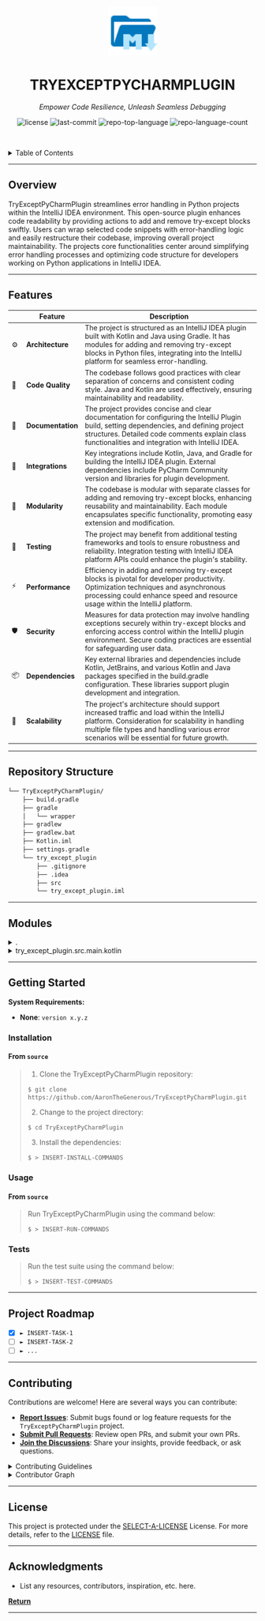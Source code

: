<p align="center">
  <img src="https://raw.githubusercontent.com/PKief/vscode-material-icon-theme/ec559a9f6bfd399b82bb44393651661b08aaf7ba/icons/folder-markdown-open.svg" width="100" alt="project-logo">
</p>
<p align="center">
    <h1 align="center">TRYEXCEPTPYCHARMPLUGIN</h1>
</p>
<p align="center">
    <em>Empower Code Resilience, Unleash Seamless Debugging</em>
</p>
<p align="center">
	<img src="https://img.shields.io/github/license/AaronTheGenerous/TryExceptPyCharmPlugin.git?style=default&logo=opensourceinitiative&logoColor=white&color=0080ff" alt="license">
	<img src="https://img.shields.io/github/last-commit/AaronTheGenerous/TryExceptPyCharmPlugin.git?style=default&logo=git&logoColor=white&color=0080ff" alt="last-commit">
	<img src="https://img.shields.io/github/languages/top/AaronTheGenerous/TryExceptPyCharmPlugin.git?style=default&color=0080ff" alt="repo-top-language">
	<img src="https://img.shields.io/github/languages/count/AaronTheGenerous/TryExceptPyCharmPlugin.git?style=default&color=0080ff" alt="repo-language-count">
<p>
<p align="center">
	<!-- default option, no dependency badges. -->
</p>

<br><!-- TABLE OF CONTENTS -->
<details>
  <summary>Table of Contents</summary><br>

- [ Overview](#-overview)
- [ Features](#-features)
- [ Repository Structure](#-repository-structure)
- [ Modules](#-modules)
- [ Getting Started](#-getting-started)
  - [ Installation](#-installation)
  - [ Usage](#-usage)
  - [ Tests](#-tests)
- [ Project Roadmap](#-project-roadmap)
- [ Contributing](#-contributing)
- [ License](#-license)
- [ Acknowledgments](#-acknowledgments)
</details>
<hr>

##  Overview

TryExceptPyCharmPlugin streamlines error handling in Python projects within the IntelliJ IDEA environment. This open-source plugin enhances code readability by providing actions to add and remove try-except blocks swiftly. Users can wrap selected code snippets with error-handling logic and easily restructure their codebase, improving overall project maintainability. The projects core functionalities center around simplifying error handling processes and optimizing code structure for developers working on Python applications in IntelliJ IDEA.

---

##  Features

|    |   Feature         | Description |
|----|-------------------|---------------------------------------------------------------|
| ⚙️  | **Architecture**  | The project is structured as an IntelliJ IDEA plugin built with Kotlin and Java using Gradle. It has modules for adding and removing try-except blocks in Python files, integrating into the IntelliJ platform for seamless error-handling. |
| 🔩 | **Code Quality**  | The codebase follows good practices with clear separation of concerns and consistent coding style. Java and Kotlin are used effectively, ensuring maintainability and readability. |
| 📄 | **Documentation** | The project provides concise and clear documentation for configuring the IntelliJ Plugin build, setting dependencies, and defining project structures. Detailed code comments explain class functionalities and integration with IntelliJ IDEA. |
| 🔌 | **Integrations**  | Key integrations include Kotlin, Java, and Gradle for building the IntelliJ IDEA plugin. External dependencies include PyCharm Community version and libraries for plugin development. |
| 🧩 | **Modularity**    | The codebase is modular with separate classes for adding and removing try-except blocks, enhancing reusability and maintainability. Each module encapsulates specific functionality, promoting easy extension and modification. |
| 🧪 | **Testing**       | The project may benefit from additional testing frameworks and tools to ensure robustness and reliability. Integration testing with IntelliJ IDEA platform APIs could enhance the plugin's stability. |
| ⚡️  | **Performance**   | Efficiency in adding and removing try-except blocks is pivotal for developer productivity. Optimization techniques and asynchronous processing could enhance speed and resource usage within the IntelliJ platform. |
| 🛡️ | **Security**      | Measures for data protection may involve handling exceptions securely within try-except blocks and enforcing access control within the IntelliJ plugin environment. Secure coding practices are essential for safeguarding user data. |
| 📦 | **Dependencies**  | Key external libraries and dependencies include Kotlin, JetBrains, and various Kotlin and Java packages specified in the build.gradle configuration. These libraries support plugin development and integration. |
| 🚀 | **Scalability**   | The project's architecture should support increased traffic and load within the IntelliJ platform. Consideration for scalability in handling multiple file types and handling various error scenarios will be essential for future growth. |

---

##  Repository Structure

```sh
└── TryExceptPyCharmPlugin/
    ├── build.gradle
    ├── gradle
    │   └── wrapper
    ├── gradlew
    ├── gradlew.bat
    ├── Kotlin.iml
    ├── settings.gradle
    └── try_except_plugin
        ├── .gitignore
        ├── .idea
        ├── src
        └── try_except_plugin.iml
```

---

##  Modules

<details closed><summary>.</summary>

| File                                                                                                          | Summary                                                                                                                                                           |
| ---                                                                                                           | ---                                                                                                                                                               |
| [build.gradle](https://github.com/AaronTheGenerous/TryExceptPyCharmPlugin.git/blob/master/build.gradle)       | Configures IntelliJ Plugin build with Kotlin, Java, and Maven. Sets PyCharm Community version, dependencies, and change notes.                                    |
| [gradlew.bat](https://github.com/AaronTheGenerous/TryExceptPyCharmPlugin.git/blob/master/gradlew.bat)         | Executes Gradle, sets up JVM options, locates Java, and directs the command line. Manages classpaths and executes Gradle commands within the Windows environment. |
| [settings.gradle](https://github.com/AaronTheGenerous/TryExceptPyCharmPlugin.git/blob/master/settings.gradle) | Defines root project name try_except_plugin for the repository. Aligns project with its identity in the overall architecture.                                     |

</details>

<details closed><summary>try_except_plugin.src.main.kotlin</summary>

| File                                                                                                                                                              | Summary                                                                                                                                                                                                                                                      |
| ---                                                                                                                                                               | ---                                                                                                                                                                                                                                                          |
| [AddTryExceptAction.kt](https://github.com/AaronTheGenerous/TryExceptPyCharmPlugin.git/blob/master/try_except_plugin\src\main\kotlin\AddTryExceptAction.kt)       | Implements `AddTryExceptAction` class handling try-except block additions in Python files. It integrates into IntelliJ platform, allowing users to wrap selected code snippets with error-handling logic quickly.                                            |
| [RemoveTryExceptAction.kt](https://github.com/AaronTheGenerous/TryExceptPyCharmPlugin.git/blob/master/try_except_plugin\src\main\kotlin\RemoveTryExceptAction.kt) | Enables removing try-except blocks, re-adding body code to the main block, and deleting the original block in IntelliJ IDEA plugin for Python projects. This action helps streamline code structure and enhance readability within the plugins architecture. |

</details>

---

##  Getting Started

**System Requirements:**

* **None**: `version x.y.z`

###  Installation

<h4>From <code>source</code></h4>

> 1. Clone the TryExceptPyCharmPlugin repository:
>
> ```console
> $ git clone https://github.com/AaronTheGenerous/TryExceptPyCharmPlugin.git
> ```
>
> 2. Change to the project directory:
> ```console
> $ cd TryExceptPyCharmPlugin
> ```
>
> 3. Install the dependencies:
> ```console
> $ > INSERT-INSTALL-COMMANDS
> ```

###  Usage

<h4>From <code>source</code></h4>

> Run TryExceptPyCharmPlugin using the command below:
> ```console
> $ > INSERT-RUN-COMMANDS
> ```

###  Tests

> Run the test suite using the command below:
> ```console
> $ > INSERT-TEST-COMMANDS
> ```

---

##  Project Roadmap

- [X] `► INSERT-TASK-1`
- [ ] `► INSERT-TASK-2`
- [ ] `► ...`

---

##  Contributing

Contributions are welcome! Here are several ways you can contribute:

- **[Report Issues](https://github.com/AaronTheGenerous/TryExceptPyCharmPlugin.git/issues)**: Submit bugs found or log feature requests for the `TryExceptPyCharmPlugin` project.
- **[Submit Pull Requests](https://github.com/AaronTheGenerous/TryExceptPyCharmPlugin.git/blob/main/CONTRIBUTING.md)**: Review open PRs, and submit your own PRs.
- **[Join the Discussions](https://github.com/AaronTheGenerous/TryExceptPyCharmPlugin.git/discussions)**: Share your insights, provide feedback, or ask questions.

<details closed>
<summary>Contributing Guidelines</summary>

1. **Fork the Repository**: Start by forking the project repository to your github account.
2. **Clone Locally**: Clone the forked repository to your local machine using a git client.
   ```sh
   git clone https://github.com/AaronTheGenerous/TryExceptPyCharmPlugin.git
   ```
3. **Create a New Branch**: Always work on a new branch, giving it a descriptive name.
   ```sh
   git checkout -b new-feature-x
   ```
4. **Make Your Changes**: Develop and test your changes locally.
5. **Commit Your Changes**: Commit with a clear message describing your updates.
   ```sh
   git commit -m 'Implemented new feature x.'
   ```
6. **Push to github**: Push the changes to your forked repository.
   ```sh
   git push origin new-feature-x
   ```
7. **Submit a Pull Request**: Create a PR against the original project repository. Clearly describe the changes and their motivations.
8. **Review**: Once your PR is reviewed and approved, it will be merged into the main branch. Congratulations on your contribution!
</details>

<details closed>
<summary>Contributor Graph</summary>
<br>
<p align="center">
   <a href="https://github.com{/AaronTheGenerous/TryExceptPyCharmPlugin.git/}graphs/contributors">
      <img src="https://contrib.rocks/image?repo=AaronTheGenerous/TryExceptPyCharmPlugin.git">
   </a>
</p>
</details>

---

##  License

This project is protected under the [SELECT-A-LICENSE](https://choosealicense.com/licenses) License. For more details, refer to the [LICENSE](https://choosealicense.com/licenses/) file.

---

##  Acknowledgments

- List any resources, contributors, inspiration, etc. here.

[**Return**](#-overview)

---
